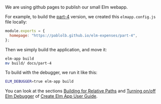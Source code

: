 We are using github pages to publish our small Elm webapp.

For example, to build the [part-4](./part-4/) version, we created this `elmapp.config.js` file locally:

```javascript
module.exports = {
  homepage: "https://pablolb.github.io/elm-expenses/part-4",
};
```

Then we simply build the application, and move it:

```bash
elm-app build
mv build/ docs/part-4
```

To build with the debugger, we run it like this:

```bash
ELM_DEBUGGER=true elm-app build
```

You can look at the sections [Building for Relative Paths](https://github.com/halfzebra/create-elm-app/blob/master/template/README.md#building-for-relative-paths) and [Turning on/off Elm Debugger](https://github.com/halfzebra/create-elm-app/blob/master/template/README.md#turning-onoff-elm-debugger) of [Create Elm App User Guide](https://github.com/halfzebra/create-elm-app/blob/master/template/README.md).
